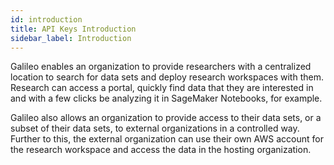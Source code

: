 ```yaml
---
id: introduction
title: API Keys Introduction
sidebar_label: Introduction
---
```


Galileo enables an organization to provide researchers with a centralized location to search for data sets and deploy research workspaces with them. Research can access a portal, quickly find data that they are interested in and with a few clicks be analyzing it in SageMaker Notebooks, for example.

Galileo also allows an organization to provide access to their data sets, or a subset of their data sets, to external organizations in a controlled way. Further to this, the external organization can use their own AWS account for the research workspace and access the data in the hosting organization.